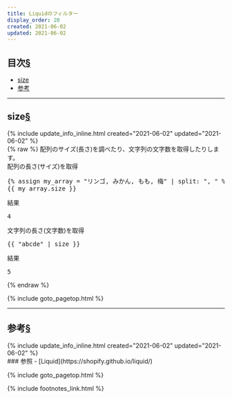 ```yaml
---
title: Liquidのフィルター
display_order: 20
created: 2021-06-02
updated: 2021-06-02
---
```


## <a name="index">目次</a><a class="heading-anchor-permalink" href="#目次">§</a>

<ul id="index_ul">
<li><a href="#size">size</a></li>
<li><a href="#参考">参考</a></li>
</ul>

* * *
## <a name="size">size</a><a class="heading-anchor-permalink" href="#size">§</a>
<div class="chapter-updated">{% include update_info_inline.html created="2021-06-02" updated="2021-06-02" %}</div>
{% raw %}
配列のサイズ(長さ)を調べたり、文字列の文字数を取得したりします。

<div class="code-box-syntax">
<div class="title">配列の長さ(サイズ)を取得</div>
<pre>
{% assign my_array = "リンゴ, みかん, もも, 梅" | split: ", " %}
{{ my_array.size }}
</pre>
</div>
<div class="code-box-output">
<div class="title">結果</div>
<pre>
4
</pre>
</div>

<div class="code-box-syntax">
<div class="title">文字列の長さ(文字数)を取得</div>
<pre>
{{ "abcde" | size }}
</pre>
</div>
<div class="code-box-output">
<div class="title">結果</div>
<pre>
5
</pre>
</div>
{% endraw %}

{% include goto_pagetop.html %}

* * *
## <a name="参考">参考</a><a class="heading-anchor-permalink" href="#参考">§</a>
<div class="chapter-updated">{% include update_info_inline.html created="2021-06-02" updated="2021-06-02" %}</div>
### 参照
- [Liquid](https://shopify.github.io/liquid/)

{% include goto_pagetop.html %}

{% include footnotes_link.html %}
